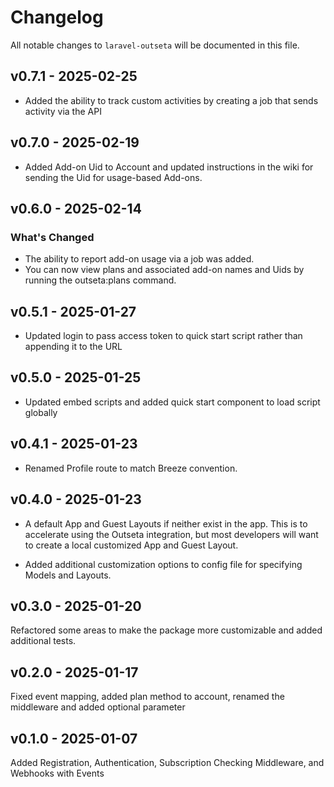# Changelog

All notable changes to `laravel-outseta` will be documented in this file.

## v0.7.1 - 2025-02-25

* Added the ability to track custom activities by creating a job that sends activity via the API

## v0.7.0 - 2025-02-19

* Added Add-on Uid to Account and updated instructions in the wiki for sending the Uid for usage-based Add-ons.

## v0.6.0 - 2025-02-14

### What's Changed

- The ability to report add-on usage via a job was added.
- You can now view plans and associated add-on names and Uids by running the outseta:plans command.

## v0.5.1 - 2025-01-27

* Updated login to pass access token to quick start script rather than appending it to the URL

## v0.5.0 - 2025-01-25

* Updated embed scripts and added quick start component to load script globally

## v0.4.1 - 2025-01-23

* Renamed Profile route to match Breeze convention.

## v0.4.0 - 2025-01-23

+ A default App and Guest Layouts if neither exist in the app. This is to accelerate using the Outseta integration, but most developers will want to create a local customized App and Guest Layout.

* Added additional customization options to config file for specifying Models and Layouts.

## v0.3.0 - 2025-01-20

Refactored some areas to make the package more customizable and added additional tests.

## v0.2.0 - 2025-01-17

Fixed event mapping, added plan method to account, renamed the middleware and added optional parameter

## v0.1.0 - 2025-01-07

Added Registration, Authentication, Subscription Checking Middleware, and Webhooks with Events

